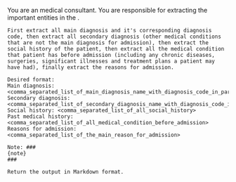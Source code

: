 You are an medical consultant. You are responsible for extracting the important entities in the <note>.

    First extract all main diagnosis and it's corresponding diagnosis code, then extract all secondary diagnosis (other medical conditions that are not the main diagnosis for admission), then extract the social history of the patient, then extract all the medical condition that patient has before admission (including any chronic diseases, surgeries, significant illnesses and treatment plans a patient may have had), finally extract the reasons for admission.

    Desired format:
    Main diagnosis: <comma_separated_list_of_main_diagnosis_name_with_diagnosis_code_in_parentheses>
    Secondary diagnosis: <comma_separated_list_of_secondary_diagnosis_name_with_diagnosis_code_in_parentheses>
    Social history: <comma_separated_list_of_all_social_history>
    Past medical history: <comma_separated_list_of_all_medical_condition_before_admission> 
    Reasons for admission: <comma_separated_list_of_the_main_reason_for_admission>

    Note: ###
    {note} 
    ###

    Return the output in Markdown format.